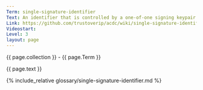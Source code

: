 ```yaml
---
Term: single-signature-identifier
Text: An identifier that is controlled by a one-of-one signing keypair
Link: https://github.com/trustoverip/acdc/wiki/single-signature-identifier
Videostart: 
Level: 3
layout: page
---
```


{{ page.collection }} - {{ page.Term }}

   {{ page.text }}

{% include_relative glossary/single-signature-identifier.md %}
